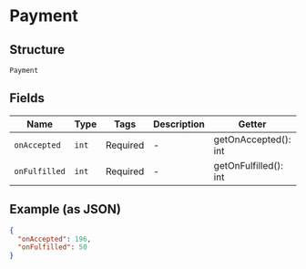 
# Payment

## Structure

`Payment`

## Fields

| Name | Type | Tags | Description | Getter | Setter |
|  --- | --- | --- | --- | --- | --- |
| `onAccepted` | `int` | Required | - | getOnAccepted(): int | setOnAccepted(int onAccepted): void |
| `onFulfilled` | `int` | Required | - | getOnFulfilled(): int | setOnFulfilled(int onFulfilled): void |

## Example (as JSON)

```json
{
  "onAccepted": 196,
  "onFulfilled": 50
}
```

